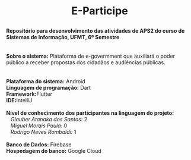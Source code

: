# <p align="center"> E-Participe </p>
<b>Repositório para desenvolvimento das atividades de APS2 do curso de Sistemas de Informação, UFMT, 6º Semestre</b><br><br><br>
<b>Sobre o sistema:</b> Plataforma de e-govermment que auxiliará o poder público a receber propostas dos cidadãos e audiências públicas.<br><br><br>
<b>Plataforma do sistema:</b> Android<br>
<b>Linguagem de programação:</b> Dart<br>
<b>Framework:</b>Flutter<br>
<b>IDE:</b>IntelliJ<br><br>
<b>Nível de conhecimento dos participantes na linguagem do projeto:</b><br>
&nbsp;&nbsp;&nbsp;<i>Glauber Atanaka dos Santos:</i> 2<br>
&nbsp;&nbsp;&nbsp;<i>Miguel Morais Paula:</i> 0<br>
&nbsp;&nbsp;&nbsp;<i>Rodrigo Neves Rombaldi:</i> 1<br><br>
<b>Banco de Dados:</b> Firebase<br>
<b>Hospedagem do banco:</b> Google Cloud<br>
